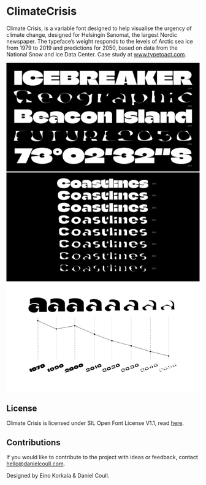 # ClimateCrisis

Climate Crisis, is a variable font designed to help visualise the urgency of climate change, designed for Helsingin Sanomat, the largest Nordic newspaper. The typeface’s weight responds to the levels of Arctic sea ice from 1979 to 2019 and predictions for 2050, based on data from the National Snow and Ice Data Center. Case study at www.typetoact.com.

![Climate Crisis sample](documentation/Climate_01.png "Climate Crisis")
![Climate Crisis sample](documentation/Climate_02.png "Climate Crisis")
![Climate Crisis sample](documentation/Climate_03.png "Climate Crisis")

## License
Climate Crisis is licensed under SIL Open Font License V1.1, read [here](https://github.com/dancoull/ClimateCrisis/blob/main/OFL.txt).

## Contributions
If you would like to contribute to the project with ideas or feedback, contact hello@danielcoull.com.

Designed by Eino Korkala & Daniel Coull.
